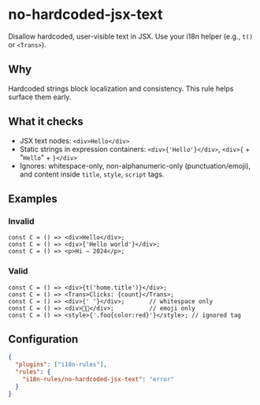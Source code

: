 # no-hardcoded-jsx-text

Disallow hardcoded, user-visible text in JSX. Use your i18n helper (e.g., `t()` or `<Trans>`).

## Why
Hardcoded strings block localization and consistency. This rule helps surface them early.

## What it checks
- JSX text nodes: `<div>Hello</div>`
- Static strings in expression containers: `<div>{'Hello'}</div>`, `<div>{` + "`Hello`" + `}</div>`
- Ignores: whitespace-only, non-alphanumeric-only (punctuation/emoji), and content inside `title`, `style`, `script` tags.

## Examples
### Invalid
```tsx
const C = () => <div>Hello</div>;
const C = () => <div>{'Hello world'}</div>;
const C = () => <p>Hi — 2024</p>;
```

### Valid
```tsx
const C = () => <div>{t('home.title')}</div>;
const C = () => <Trans>Clicks: {count}</Trans>;
const C = () => <div>{' '}</div>;       // whitespace only
const C = () => <div>🙂🙂</div>;          // emoji only
const C = () => <style>{'.foo{color:red}'}</style>; // ignored tag
```

## Configuration
```json
{
  "plugins": ["i18n-rules"],
  "rules": {
    "i18n-rules/no-hardcoded-jsx-text": "error"
  }
}
```
